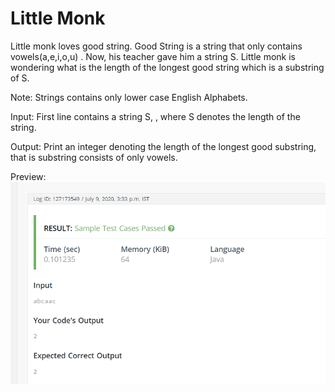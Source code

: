 # Little Monk

Little monk loves good string. Good String is a string that only contains vowels(a,e,i,o,u) . Now, his teacher gave him a string S. Little monk is wondering what is the length of the longest good string which is a substring of S.

Note: Strings contains only lower case English Alphabets.

Input:
First line contains a string S, , where S denotes the length of the string.

Output:
Print an integer denoting the length of the longest good substring, that is substring consists of only vowels.

Preview:
![alt](img.png)
